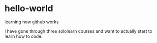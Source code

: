 # hello-world
learning how github works

I have gone through three sololearn courses and want to actually start to learn how to code.
